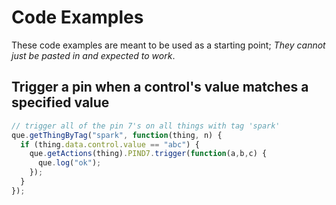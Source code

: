 Code Examples
===

These code examples are meant to be used as a starting point; *They cannot just be pasted in and expected to work*.


Trigger a pin when a control's value matches a specified value
---
```javascript
// trigger all of the pin 7's on all things with tag 'spark'
que.getThingByTag("spark", function(thing, n) {
  if (thing.data.control.value == "abc") {
    que.getActions(thing).PIND7.trigger(function(a,b,c) {
      que.log("ok");
    });
  }
});
```
